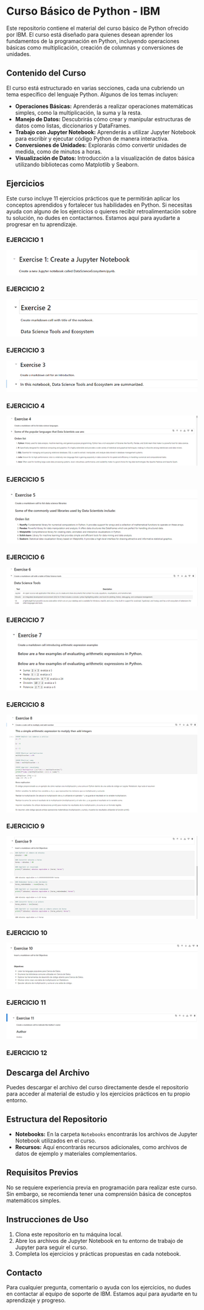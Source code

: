 # Curso Básico de Python - IBM

Este repositorio contiene el material del curso básico de Python ofrecido por IBM. El curso está diseñado para quienes desean aprender los fundamentos de la programación en Python, incluyendo operaciones básicas como multiplicación, creación de columnas y conversiones de unidades.

## Contenido del Curso

El curso está estructurado en varias secciones, cada una cubriendo un tema específico del lenguaje Python. Algunos de los temas incluyen:

- **Operaciones Básicas:** Aprenderás a realizar operaciones matemáticas simples, como la multiplicación, la suma y la resta.
- **Manejo de Datos:** Descubrirás cómo crear y manipular estructuras de datos como listas, diccionarios y DataFrames.
- **Trabajo con Jupyter Notebook:** Aprenderás a utilizar Jupyter Notebook para escribir y ejecutar código Python de manera interactiva.
- **Conversiones de Unidades:** Explorarás cómo convertir unidades de medida, como de minutos a horas.
- **Visualización de Datos:** Introducción a la visualización de datos básica utilizando bibliotecas como Matplotlib y Seaborn.

## Ejercicios

Este curso incluye 11 ejercicios prácticos que te permitirán aplicar los conceptos aprendidos y fortalecer tus habilidades en Python. Si necesitas ayuda con alguno de los ejercicios o quieres recibir retroalimentación sobre tu solución, no dudes en contactarnos. Estamos aquí para ayudarte a progresar en tu aprendizaje.

### EJERCICIO 1
![ejercicio 1](https://github.com/AndresBolla/IBM-jupyter/blob/9f2c6cb787d259e5274d2b6d45854c00ecc01c55/Ejercicio%201.png)


### EJERCICIO 2
![ejercicio 2](https://github.com/AndresBolla/IBM-jupyter/blob/9f2c6cb787d259e5274d2b6d45854c00ecc01c55/ejercicio%202.png)


### EJERCICIO 3
![ejercicio 3](https://github.com/AndresBolla/IBM-jupyter/blob/9f2c6cb787d259e5274d2b6d45854c00ecc01c55/ejercicio%203.png)


### EJERCICIO 4
![ejercicio 4](https://github.com/AndresBolla/IBM-jupyter/blob/9f2c6cb787d259e5274d2b6d45854c00ecc01c55/ejercicio%204.png)


### EJERCICIO 5
![ejercicio 5](https://github.com/AndresBolla/IBM-jupyter/blob/9f2c6cb787d259e5274d2b6d45854c00ecc01c55/ejercicio%205.png)


### EJERCICIO 6
![ejercicio 6](https://github.com/AndresBolla/IBM-jupyter/blob/9f2c6cb787d259e5274d2b6d45854c00ecc01c55/ejercicio%206.png)


### EJERCICIO 7
![ejercicio 7](https://github.com/AndresBolla/IBM-jupyter/blob/9f2c6cb787d259e5274d2b6d45854c00ecc01c55/ejercicio%207.png)


### EJERCICIO 8
![ejercicio 8](https://github.com/AndresBolla/IBM-jupyter/blob/9f2c6cb787d259e5274d2b6d45854c00ecc01c55/ejercicio%208.png)


### EJERCICIO 9
![ejercicio 9](https://github.com/AndresBolla/IBM-jupyter/blob/9f2c6cb787d259e5274d2b6d45854c00ecc01c55/ejercicio%209.png)


### EJERCICIO 10
![ejercicio 10](https://github.com/AndresBolla/IBM-jupyter/blob/9f2c6cb787d259e5274d2b6d45854c00ecc01c55/ejercicio%2010.png)


### EJERCICIO 11
![ejercicio 11](https://github.com/AndresBolla/IBM-jupyter/blob/9f2c6cb787d259e5274d2b6d45854c00ecc01c55/ejercicio%2011.png)

### EJERCICIO 12


## Descarga del Archivo

Puedes descargar el archivo del curso directamente desde el repositorio para acceder al material de estudio y los ejercicios prácticos en tu propio entorno.

## Estructura del Repositorio

- **Notebooks:** En la carpeta `Notebooks` encontrarás los archivos de Jupyter Notebook utilizados en el curso.
- **Recursos:** Aquí encontrarás recursos adicionales, como archivos de datos de ejemplo y materiales complementarios.

## Requisitos Previos

No se requiere experiencia previa en programación para realizar este curso. Sin embargo, se recomienda tener una comprensión básica de conceptos matemáticos simples.

## Instrucciones de Uso

1. Clona este repositorio en tu máquina local.
2. Abre los archivos de Jupyter Notebook en tu entorno de trabajo de Jupyter para seguir el curso.
3. Completa los ejercicios y prácticas propuestas en cada notebook.

## Contacto

Para cualquier pregunta, comentario o ayuda con los ejercicios, no dudes en contactar al equipo de soporte de IBM. Estamos aquí para ayudarte en tu aprendizaje y progreso.
